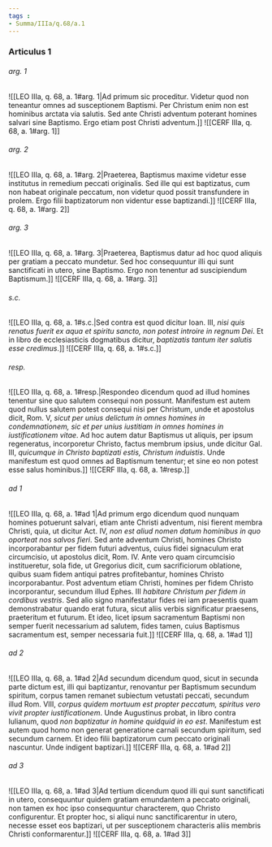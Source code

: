 ```yaml
---
tags : 
- Summa/IIIa/q.68/a.1
---
```


### Articulus 1

###### arg. 1
![[LEO IIIa, q. 68, a. 1#arg. 1|Ad primum sic proceditur. Videtur quod non teneantur omnes ad susceptionem Baptismi. Per Christum enim non est hominibus arctata via salutis. Sed ante Christi adventum poterant homines salvari sine Baptismo. Ergo etiam post Christi adventum.]]
![[CERF IIIa, q. 68, a. 1#arg. 1]]

###### arg. 2
![[LEO IIIa, q. 68, a. 1#arg. 2|Praeterea, Baptismus maxime videtur esse institutus in remedium peccati originalis. Sed ille qui est baptizatus, cum non habeat originale peccatum, non videtur quod possit transfundere in prolem. Ergo filii baptizatorum non videntur esse baptizandi.]]
![[CERF IIIa, q. 68, a. 1#arg. 2]]

###### arg. 3
![[LEO IIIa, q. 68, a. 1#arg. 3|Praeterea, Baptismus datur ad hoc quod aliquis per gratiam a peccato mundetur. Sed hoc consequuntur illi qui sunt sanctificati in utero, sine Baptismo. Ergo non tenentur ad suscipiendum Baptismum.]]
![[CERF IIIa, q. 68, a. 1#arg. 3]]

###### s.c.
![[LEO IIIa, q. 68, a. 1#s.c.|Sed contra est quod dicitur Ioan. III, *nisi quis renatus fuerit ex aqua et spiritu sancto, non potest introire in regnum Dei*. Et in libro de ecclesiasticis dogmatibus dicitur, *baptizatis tantum iter salutis esse credimus*.]]
![[CERF IIIa, q. 68, a. 1#s.c.]]

###### resp.
![[LEO IIIa, q. 68, a. 1#resp.|Respondeo dicendum quod ad illud homines tenentur sine quo salutem consequi non possunt. Manifestum est autem quod nullus salutem potest consequi nisi per Christum, unde et apostolus dicit, Rom. V, *sicut per unius delictum in omnes homines in condemnationem, sic et per unius iustitiam in omnes homines in iustificationem vitae*. Ad hoc autem datur Baptismus ut aliquis, per ipsum regeneratus, incorporetur Christo, factus membrum ipsius, unde dicitur Gal. III, *quicumque in Christo baptizati estis, Christum induistis*. Unde manifestum est quod omnes ad Baptismum tenentur; et sine eo non potest esse salus hominibus.]]
![[CERF IIIa, q. 68, a. 1#resp.]]

###### ad 1
![[LEO IIIa, q. 68, a. 1#ad 1|Ad primum ergo dicendum quod nunquam homines potuerunt salvari, etiam ante Christi adventum, nisi fierent membra Christi, quia, ut dicitur Act. IV, *non est aliud nomen datum hominibus in quo oporteat nos salvos fieri*. Sed ante adventum Christi, homines Christo incorporabantur per fidem futuri adventus, cuius fidei signaculum erat circumcisio, ut apostolus dicit, Rom. IV. Ante vero quam circumcisio institueretur, sola fide, ut Gregorius dicit, cum sacrificiorum oblatione, quibus suam fidem antiqui patres profitebantur, homines Christo incorporabantur. Post adventum etiam Christi, homines per fidem Christo incorporantur, secundum illud Ephes. III *habitare Christum per fidem in cordibus vestris*. Sed alio signo manifestatur fides rei iam praesentis quam demonstrabatur quando erat futura, sicut aliis verbis significatur praesens, praeteritum et futurum. Et ideo, licet ipsum sacramentum Baptismi non semper fuerit necessarium ad salutem, fides tamen, cuius Baptismus sacramentum est, semper necessaria fuit.]]
![[CERF IIIa, q. 68, a. 1#ad 1]]

###### ad 2
![[LEO IIIa, q. 68, a. 1#ad 2|Ad secundum dicendum quod, sicut in secunda parte dictum est, illi qui baptizantur, renovantur per Baptismum secundum spiritum, corpus tamen remanet subiectum vetustati peccati, secundum illud Rom. VIII, *corpus quidem mortuum est propter peccatum, spiritus vero vivit propter iustificationem*. Unde Augustinus probat, in libro contra Iulianum, quod *non baptizatur in homine quidquid in eo est*. Manifestum est autem quod homo non generat generatione carnali secundum spiritum, sed secundum carnem. Et ideo filii baptizatorum cum peccato originali nascuntur. Unde indigent baptizari.]]
![[CERF IIIa, q. 68, a. 1#ad 2]]

###### ad 3
![[LEO IIIa, q. 68, a. 1#ad 3|Ad tertium dicendum quod illi qui sunt sanctificati in utero, consequuntur quidem gratiam emundantem a peccato originali, non tamen ex hoc ipso consequuntur characterem, quo Christo configurentur. Et propter hoc, si aliqui nunc sanctificarentur in utero, necesse esset eos baptizari, ut per susceptionem characteris aliis membris Christi conformarentur.]]
![[CERF IIIa, q. 68, a. 1#ad 3]]

